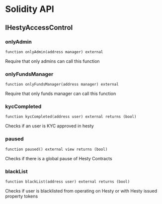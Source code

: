 # Solidity API

## IHestyAccessControl

### onlyAdmin

```solidity
function onlyAdmin(address manager) external
```

Require that only admins can call this function

### onlyFundsManager

```solidity
function onlyFundsManager(address manager) external
```

Require that only funds manager can call this function

### kycCompleted

```solidity
function kycCompleted(address user) external returns (bool)
```

Checks if an user is KYC approved in hesty

### paused

```solidity
function paused() external view returns (bool)
```

Checks if there is a global pause of Hesty Contracts

### blackList

```solidity
function blackList(address user) external returns (bool)
```

Checks if user is blacklisted from operating on Hesty or with
        Hesty issued property tokens

